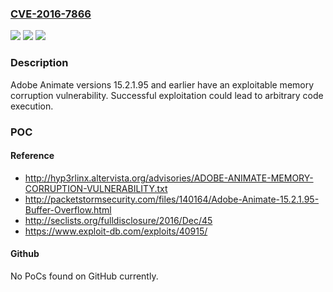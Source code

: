 ### [CVE-2016-7866](https://cve.mitre.org/cgi-bin/cvename.cgi?name=CVE-2016-7866)
![](https://img.shields.io/static/v1?label=Product&message=Adobe%20Animate%2015.2.1.95%20and%20earlier&color=blue)
![](https://img.shields.io/static/v1?label=Version&message=n%2Fa&color=blue)
![](https://img.shields.io/static/v1?label=Vulnerability&message=Memory%20Corruption&color=brighgreen)

### Description

Adobe Animate versions 15.2.1.95 and earlier have an exploitable memory corruption vulnerability. Successful exploitation could lead to arbitrary code execution.

### POC

#### Reference
- http://hyp3rlinx.altervista.org/advisories/ADOBE-ANIMATE-MEMORY-CORRUPTION-VULNERABILITY.txt
- http://packetstormsecurity.com/files/140164/Adobe-Animate-15.2.1.95-Buffer-Overflow.html
- http://seclists.org/fulldisclosure/2016/Dec/45
- https://www.exploit-db.com/exploits/40915/

#### Github
No PoCs found on GitHub currently.

